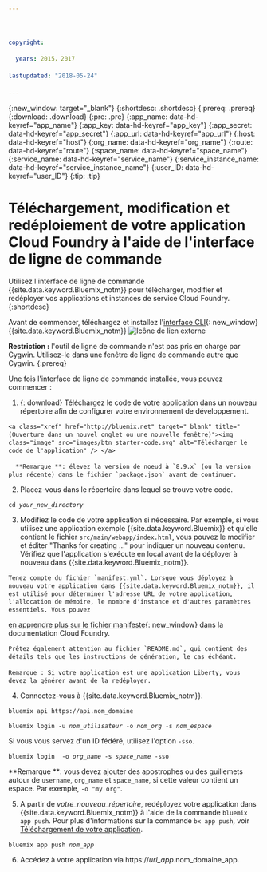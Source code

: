 ```yaml
---



copyright:

  years: 2015，2017

lastupdated: "2018-05-24"

---
```


{:new_window: target="_blank"}
{:shortdesc: .shortdesc}
{:prereq: .prereq}
{:download: .download}
{:pre: .pre}
{:app_name: data-hd-keyref="app_name"}
{:app_key: data-hd-keyref="app_key"}
{:app_secret: data-hd-keyref="app_secret"}
{:app_url: data-hd-keyref="app_url"}
{:host: data-hd-keyref="host"}
{:org_name: data-hd-keyref="org_name"}
{:route: data-hd-keyref="route"}
{:space_name: data-hd-keyref="space_name"}
{:service_name: data-hd-keyref="service_name"}
{:service_instance_name: data-hd-keyref="service_instance_name"}
{:user_ID: data-hd-keyref="user_ID"}
{:tip: .tip}

# Téléchargement, modification et redéploiement de votre application Cloud Foundry à l'aide de l'interface de ligne de commande

Utilisez l'interface de ligne de commande {{site.data.keyword.Bluemix_notm}} pour télécharger, modifier et redéployer vos applications et instances de service Cloud Foundry.
{:shortdesc}

Avant de commencer, téléchargez et installez l'[interface CLI](/docs/cli/index.html#overview){: new_window} {{site.data.keyword.Bluemix_notm}}  ![Icône de lien externe](../../../icons/launch-glyph.svg)


**Restriction :** l'outil de ligne de commande n'est pas pris en charge par Cygwin. Utilisez-le dans une fenêtre de ligne de commande autre que Cygwin.
{:prereq}

Une fois l'interface de ligne de commande installée, vous pouvez commencer :

  1. {: download} Téléchargez le code de votre application dans un nouveau répertoire afin de configurer votre environnement de développement.

    <a class="xref" href="http://bluemix.net" target="_blank" title="(Ouverture dans un nouvel onglet ou une nouvelle fenêtre)"><img class="image" src="images/btn_starter-code.svg" alt="Télécharger le code de l'application" /> </a>

      **Remarque **: élevez la version de noeud à `8.9.x` (ou la version plus récente) dans le fichier `package.json` avant de continuer.

  2. Placez-vous dans le répertoire dans lequel se trouve votre code.

  <pre class="pre"><code class="hljs">cd <var class="keyword varname">your_new_directory</var></code></pre>

  3.  Modifiez le code de votre application si nécessaire. Par exemple, si vous utilisez une application exemple {{site.data.keyword.Bluemix}} et qu'elle contient le fichier `src/main/webapp/index.html`, vous pouvez le modifier et éditer "Thanks for creating ..." pour indiquer un nouveau contenu. Vérifiez que l'application s'exécute en local avant de la déployer à nouveau dans {{site.data.keyword.Bluemix_notm}}.

    Tenez compte du fichier `manifest.yml`. Lorsque vous déployez à nouveau votre application dans {{site.data.keyword.Bluemix_notm}}, il est utilisé pour déterminer l'adresse URL de votre application, l'allocation de mémoire, le nombre d'instance et d'autres paramètres essentiels. Vous pouvez
[en apprendre plus sur le fichier manifeste](https://docs.cloudfoundry.org/devguide/deploy-apps/manifest.html){: new_window} dans la
documentation Cloud Foundry.

    Prêtez également attention au fichier `README.md`, qui contient des détails tels que les instructions de génération, le cas échéant.

    Remarque : Si votre application est une application Liberty, vous devez la générer avant de la redéployer.

  4. Connectez-vous à {{site.data.keyword.Bluemix_notm}}.

  <pre class="pre"><code class="hljs">bluemix api https://api.<span class="keyword" data-hd-keyref="DomainName">nom_domaine</span></code></pre>

  <pre class="pre"><code class="hljs">bluemix login -u <var class="keyword varname" data-hd-keyref="user_ID">nom_utilisateur</var> -o <var class="keyword varname" data-hd-keyref="org_name">nom_org</var> -s <var class="keyword varname" data-hd-keyref="space_name">nom_espace</var></code></pre>

  Si vous vous servez d'un ID fédéré, utilisez l'option `-sso`.

  <pre class="pre"><code class="hljs">bluemix login  -o <var class="keyword varname" data-hd-keyref="org_name">org_name</var> -s <var class="keyword varname" data-hd-keyref="space_name">space_name</var> -sso</code></pre>

  **Remarque **: vous devez ajouter des apostrophes ou des guillemets autour de `username`, `org_name` et `space_name`, si cette valeur contient un espace. Par exemple, `-o "my org"`.

  5. A partir de <var class="keyword varname">votre_nouveau_répertoire</var>, redéployez votre application dans {{site.data.keyword.Bluemix_notm}} à l'aide de la commande `bluemix app push`. Pour plus d'informations sur la commande `bx app push`, voir [Téléchargement de votre application](/docs/starters/upload_app.html).

  <pre class="pre"><code class="hljs">bluemix app push <var class="keyword varname" data-hd-keyref="app_name">nom_app</var></code></pre>

  6. Accédez à votre application via https://<var class="keyword varname" data-hd-keyref="app_url">url_app</var>.<span class="keyword" data-hd-keyref="APPDomain">nom_domaine_app</span>.

